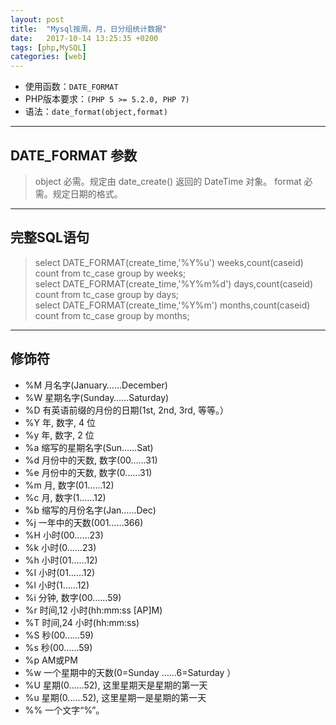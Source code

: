 ```yaml
---
layout: post
title:  "Mysql按周，月，日分组统计数据"
date:   2017-10-14 13:25:35 +0200
tags: [php,MySQL]
categories: [web]
---
```


- 使用函数：`DATE_FORMAT`
- PHP版本要求：`(PHP 5 >= 5.2.0, PHP 7)`
- 语法：`date_format(object,format)`

---
## DATE_FORMAT 参数

> object	必需。规定由 date_create() 返回的 DateTime 对象。
> format	必需。规定日期的格式。

---
## 完整SQL语句
> select DATE_FORMAT(create_time,'%Y%u') weeks,count(caseid) count from tc_case group by weeks;  
> select DATE_FORMAT(create_time,'%Y%m%d') days,count(caseid) count from tc_case group by days;  
> select DATE_FORMAT(create_time,'%Y%m') months,count(caseid) count from tc_case group by months;

---
## 修饰符

- %M 月名字(January……December) 
- %W 星期名字(Sunday……Saturday) 
- %D 有英语前缀的月份的日期(1st, 2nd, 3rd, 等等。） 
- %Y 年, 数字, 4 位 
- %y 年, 数字, 2 位 
- %a 缩写的星期名字(Sun……Sat) 
- %d 月份中的天数, 数字(00……31) 
- %e 月份中的天数, 数字(0……31) 
- %m 月, 数字(01……12) 
- %c 月, 数字(1……12) 
- %b 缩写的月份名字(Jan……Dec) 
- %j 一年中的天数(001……366) 
- %H 小时(00……23) 
- %k 小时(0……23) 
- %h 小时(01……12) 
- %I 小时(01……12) 
- %l 小时(1……12) 
- %i 分钟, 数字(00……59) 
- %r 时间,12 小时(hh:mm:ss [AP]M) 
- %T 时间,24 小时(hh:mm:ss) 
- %S 秒(00……59) 
- %s 秒(00……59) 
- %p AM或PM 
- %w 一个星期中的天数(0=Sunday ……6=Saturday ） 
- %U 星期(0……52), 这里星期天是星期的第一天 
- %u 星期(0……52), 这里星期一是星期的第一天 
- %% 一个文字“%”。